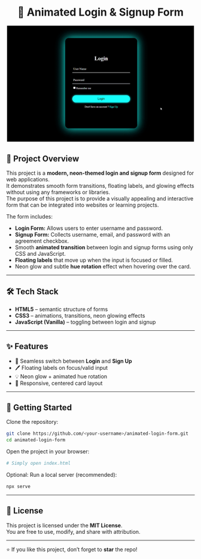 <div align="center">
  <h1>🔐 Animated Login & Signup Form</h1>
</div>

<div align="center">
  <img src="./gif/animation.gif" alt="Demo" width="500"/>
</div>

## 📖 Project Overview

This project is a **modern, neon-themed login and signup form** designed for web applications.  
It demonstrates smooth form transitions, floating labels, and glowing effects without using any frameworks or libraries.  
The purpose of this project is to provide a visually appealing and interactive form that can be integrated into websites or learning projects.

The form includes:

- **Login Form:** Allows users to enter username and password.
- **Signup Form:** Collects username, email, and password with an agreement checkbox.
- Smooth **animated transition** between login and signup forms using only CSS and JavaScript.
- **Floating labels** that move up when the input is focused or filled.
- Neon glow and subtle **hue rotation** effect when hovering over the card.

---

## 🛠 Tech Stack

- **HTML5** – semantic structure of forms
- **CSS3** – animations, transitions, neon glowing effects
- **JavaScript (Vanilla)** – toggling between login and signup

---

## ✨ Features

- 🔄 Seamless switch between **Login** and **Sign Up**
- 🖊 Floating labels on focus/valid input
- 💡 Neon glow + animated hue rotation
- 📱 Responsive, centered card layout

---

## 🚀 Getting Started

Clone the repository:

```bash
git clone https://github.com/<your-username>/animated-login-form.git
cd animated-login-form
```

Open the project in your browser:

```bash
# Simply open index.html
```

Optional: Run a local server (recommended):

```bash
npx serve
```

---

## 📄 License

This project is licensed under the **MIT License**.  
You are free to use, modify, and share with attribution.

---

⭐ If you like this project, don’t forget to **star** the repo!
